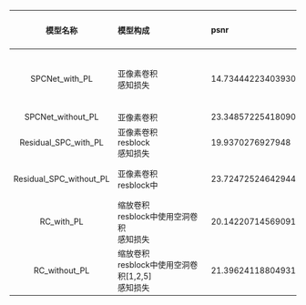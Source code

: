 |模型名称|<div style="width:150px">模型构成</div>|psnr|效果图|<div style="width:150px">效果描述<div>|<div style="width:150px">猜测原因|
|:---:|:---|:---|---|:---|:---|
|SPCNet_with_PL|亚像素卷积<br>感知损失|14.734442234039307|![](img_test/test_SPCNet_with_PL_x3.png)|有明显的棋盘效应|使用了感知损失，卷积过后的图片都是带有棋盘效应，他们之间计算损失很难将棋盘效应去掉|
|SPCNet_without_PL|亚像素卷积<br>|23.348572254180908|![](img_test/test_SPCNet_without_PL_x3.png)|最原始的亚像素卷积||
|Residual_SPC_with_PL|亚像素卷积<br>resblock<br>感知损失|19.9370276927948|![](img_test/test_Residual_SPC_with_PL_x3.png)|棋盘效应很明显，但有一定的锐化细节的效果||
|Residual_SPC_without_PL|亚像素卷积<br>resblock中|23.724725246429443|![](img_test/test_Residual_SPC_without_PL_x3.png)|将亚像素卷积前半部分换成残差块，有一定的效果||
|RC_with_PL|缩放卷积<br>resblock中使用空洞卷积<br>感知损失|20.142207145690918|![](img_test/test_ResizeConvolution_with_PL_x3.png)|棋盘效应有所减弱|缩放卷积使用了双线性插值来放大图片，会将细节部分平滑|
|RC_without_PL|缩放卷积<br>resblock中使用空洞卷积\[1,2,5\]<br>感知损失|21.396241188049316|![](img_test/test_ResizeConvolution_without_PL_x3.png)|不使用感知损失，细节部分会比较朦胧||